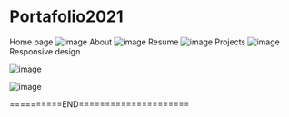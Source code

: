 # Portafolio2021



Home page
![image](https://user-images.githubusercontent.com/58798908/133008221-df520b90-1668-4771-bfa7-538a65b8d2e1.png)
About
![image](https://user-images.githubusercontent.com/58798908/133008319-c9758d03-48b0-4710-801a-f91246094991.png)
Resume
![image](https://user-images.githubusercontent.com/58798908/133008305-0922fcf8-3530-490f-b998-5dcce7f6f60a.png)
Projects
![image](https://user-images.githubusercontent.com/58798908/133008347-1dd3df06-61e7-4b0d-ab22-d4bed33e71c1.png)
Responsive design

![image](https://user-images.githubusercontent.com/58798908/133008368-7493a9bd-15b0-4158-9aaa-b315ea266061.png)

![image](https://user-images.githubusercontent.com/58798908/133008410-fdeaec88-666b-4957-ba29-6882845a291d.png)



==========END=====================






